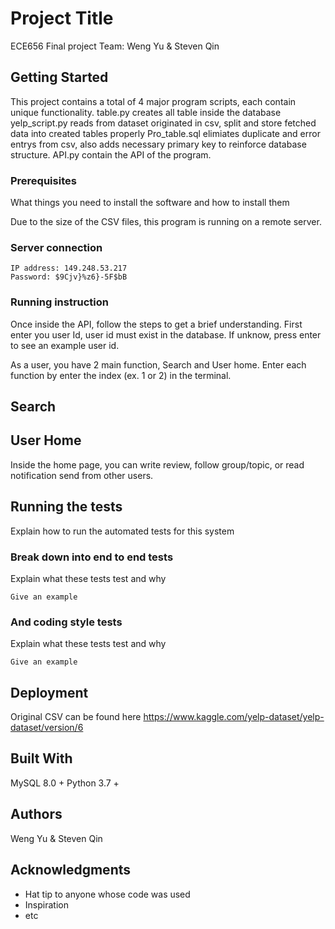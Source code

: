 # Project Title

ECE656 Final project
Team: Weng Yu & Steven Qin

## Getting Started
This project contains a total of 4 major program scripts, each contain unique functionality.
table.py creates all table inside the database
yelp_script.py reads from dataset originated in csv, split and store fetched data into created tables properly 
Pro_table.sql elimiates duplicate and error entrys from csv, also adds necessary primary key to reinforce database structure.
API.py contain the API of the program.

### Prerequisites

What things you need to install the software and how to install them

Due to the size of the CSV files, this program is running on a remote server. 

### Server connection
```
IP address: 149.248.53.217
Password: $9Cjv}%z6}-5F$bB
```
### Running instruction 
Once inside the API, follow the steps to get a brief understanding. 
First enter you user Id, user id must exist in the database. If unknow, press enter to see an example user id.

As a user, you have 2 main function, Search and User home. 
Enter each function by enter the index (ex. 1 or 2) in the terminal.


## Search 

## User Home
Inside the home page, you can write review, follow group/topic, or read notification send from other users.


## Running the tests

Explain how to run the automated tests for this system

### Break down into end to end tests

Explain what these tests test and why

```
Give an example
```

### And coding style tests

Explain what these tests test and why

```
Give an example
```

## Deployment

Original CSV can be found here https://www.kaggle.com/yelp-dataset/yelp-dataset/version/6

## Built With

MySQL 8.0 + 
Python 3.7 +

## Authors

Weng Yu & Steven Qin


## Acknowledgments

* Hat tip to anyone whose code was used
* Inspiration
* etc
